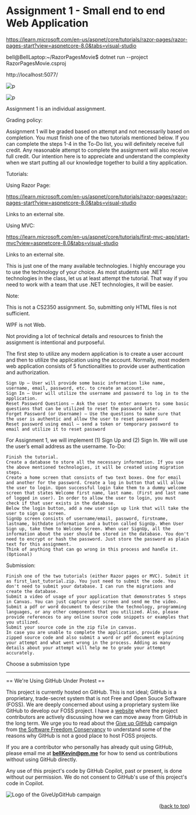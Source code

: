 <a name="readme-top"></a>

# Assignment 1 - Small end to end Web Application

https://learn.microsoft.com/en-us/aspnet/core/tutorials/razor-pages/razor-pages-start?view=aspnetcore-8.0&tabs=visual-studio

bell@BellLaptop:~/RazorPagesMovie$ dotnet run --project RazorPagesMovie.csproj

http://localhost:5077/

![p](https://github.com/bell-kevin/cs3750smallEndToEndWebAppTutorialRazor/blob/main/Screenshots/Screenshot%20from%202024-09-04%2022-39-00.png)

![p](https://github.com/bell-kevin/cs3750smallEndToEndWebAppTutorialRazor/blob/main/Screenshots/Screenshot%20from%202024-09-04%2022-40-01.png)

Assignment 1 is an individual assignment.

Grading policy:

Assignment 1 will be graded based on attempt and not necessarily based on completion. You must finish one of the two tutorials mentioned below.  If you can complete the steps 1-4 in the To-Do list, you will definitely receive full credit. Any reasonable attempt to complete the assignment will also receive full credit. Our intention here is to appreciate and understand the complexity when we start putting all our knowledge together to build a tiny application. 

Tutorials:

Using Razor Page: 

https://learn.microsoft.com/en-us/aspnet/core/tutorials/razor-pages/razor-pages-start?view=aspnetcore-8.0&tabs=visual-studio

Links to an external site.

 

Using MVC:

https://learn.microsoft.com/en-us/aspnet/core/tutorials/first-mvc-app/start-mvc?view=aspnetcore-8.0&tabs=visual-studio

Links to an external site.

 

This is just one of the many available technologies. I highly encourage you to use the technology of your choice. As most students use .NET technologies in the class, let us at least attempt the tutorial. That way if you need to work with a team that use .NET technologies, it will be easier. 

 
Note:

This is not a CS2350 assignment. So, submitting only HTML files is not sufficient.

WPF is not Web.

Not providing a lot of technical details and resources to finish the assignment is intentional and purposeful. 

The first step to utilize any modern application is to create a user account and then to utilize the application using the account. Normally, most modern web application consists of 5 functionalities to provide user authentication and authorization.

    Sign Up – User will provide some basic information like name, username, email, password, etc. to create an account.
    Sign In – User will utilize the username and password to log in to the application.
    Reset Password Questions – Ask the user to enter answers to some basic questions that can be utilized to reset the password later.
    Forget Password (or Username) – Use the questions to make sure that the user is authentic and allow the user to reset password
    Reset password using email – send a token or temporary password to email and utilize it to reset password

For Assignment 1, we will implement (1) Sign Up and (2) Sign In. We will use the user’s email address as the username.
To-Do:

    Finish the tutorial. 
    Create a database to store all the necessary information. If you use the above mentioned technologies, it will be created using migration steps. 
    Create a home screen that consists of two text boxes. One for email and another for the password. Create a log in button that will allow the user to login. Upon successful login take them to a dummy welcome screen that states Welcome first name, last name. (First and last name of logged in user). In order to allow the user to login, you must check if that user exists in the database.
    Below the login button, add a new user sign up link that will take the user to sign up screen.
    SignUp screen consists of username/email, password, firstname, lastname, bithdate information and a button called SignUp. When User Sign up, take them to Welcome Screen. When user SignUp, all the information about the user should be stored in the database. You don't need to encrypt or hash the password. Just store the password as plain text for this assignment.
    Think of anything that can go wrong in this process and handle it. (Optional)

 
Submission:

    Finish one of the two tutorials (either Razor pages or MVC). Submit it as first_last_tutorial.zip. You just need to submit the code. You don't need to submit your database. I can run the migrations and  create the database. 
    Submit a video of usage of your application that demonstrates 5 steps in Canvas. You can just capture your screen and send me the video. 
    Submit a pdf or word document to describe the technology, programming languages, or any other components that you utilized. Also, please provide references to any online source code snippets or examples that you utilized.
    Submit your source code in the zip file in canvas.
    In case you are unable to complete the application, provide your zipped source code and also submit a word or pdf document explaining your attempt and what went wrong in the process. Adding as many details about your attempt will help me to grade your attempt accurately. 

 

 

 

Choose a submission type



--------------------------------------------------------------------------------------------------------------------------
== We're Using GitHub Under Protest ==

This project is currently hosted on GitHub.  This is not ideal; GitHub is a
proprietary, trade-secret system that is not Free and Open Souce Software
(FOSS).  We are deeply concerned about using a proprietary system like GitHub
to develop our FOSS project. I have a [website](https://bellKevin.me) where the
project contributors are actively discussing how we can move away from GitHub
in the long term.  We urge you to read about the [Give up GitHub](https://GiveUpGitHub.org) campaign 
from [the Software Freedom Conservancy](https://sfconservancy.org) to understand some of the reasons why GitHub is not 
a good place to host FOSS projects.

If you are a contributor who personally has already quit using GitHub, please
email me at **bellKevin@pm.me** for how to send us contributions without
using GitHub directly.

Any use of this project's code by GitHub Copilot, past or present, is done
without our permission.  We do not consent to GitHub's use of this project's
code in Copilot.

![Logo of the GiveUpGitHub campaign](https://sfconservancy.org/img/GiveUpGitHub.png)

<p align="right">(<a href="#readme-top">back to top</a>)</p>

